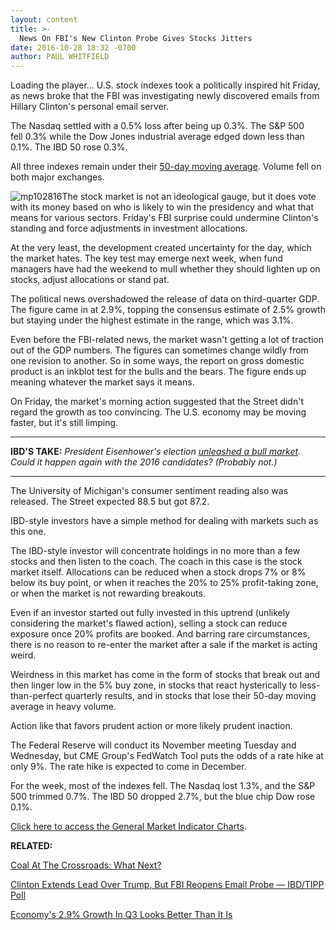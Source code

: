 ```yaml
---
layout: content
title: >-
  News On FBI's New Clinton Probe Gives Stocks Jitters
date: 2016-10-28 18:32 -0700
author: PAUL WHITFIELD
---
```






Loading the player...
U.S. stock indexes took a politically inspired hit Friday, as news broke that the FBI was investigating newly discovered emails from Hillary Clinton's personal email server.


The Nasdaq settled with a 0.5% loss after being up 0.3%. The S&P 500 fell 0.3% while the Dow Jones industrial average edged down less than 0.1%. The IBD 50 rose 0.3%.


All three indexes remain under their [50-day moving average](https://www.investors.com/how-to-invest/investors-corner/50-day-moving-average/). Volume fell on both major exchanges.


![mp102816](https://www.investors.com/wp-content/uploads/2016/10/MP102816-155x300.png)The stock market is not an ideological gauge, but it does vote with its money based on who is likely to win the presidency and what that means for various sectors. Friday's FBI surprise could undermine Clinton's standing and force adjustments in investment allocations.


At the very least, the development created uncertainty for the day, which the market hates. The key test may emerge next week, when fund managers have had the weekend to mull whether they should lighten up on stocks, adjust allocations or stand pat.


The political news overshadowed the release of data on third-quarter GDP. The figure came in at 2.9%, topping the consensus estimate of 2.5% growth but staying under the highest estimate in the range, which was 3.1%.


Even before the FBI-related news, the market wasn't getting a lot of traction out of the GDP numbers. The figures can sometimes change wildly from one revision to another. So in some ways, the report on gross domestic product is an inkblot test for the bulls and the bears. The figure ends up meaning whatever the market says it means.


On Friday, the market's morning action suggested that the Street didn't regard the growth as too convincing. The U.S. economy may be moving faster, but it's still limping.




---


**IBD'S TAKE:** *President Eisenhower's election [unleashed a bull market](https://www.investors.com/how-to-invest/investors-corner/eisenhowers-bull-market-in-first-term-provided-a-lot-to-like/). Could it happen again with the 2016 candidates? (Probably not.)*




---


The University of Michigan's consumer sentiment reading also was released. The Street expected 88.5 but got 87.2.


IBD-style investors have a simple method for dealing with markets such as this one.


The IBD-style investor will concentrate holdings in no more than a few stocks and then listen to the coach. The coach in this case is the stock market itself. Allocations can be reduced when a stock drops 7% or 8% below its buy point, or when it reaches the 20% to 25% profit-taking zone, or when the market is not rewarding breakouts.


Even if an investor started out fully invested in this uptrend (unlikely considering the market's flawed action), selling a stock can reduce exposure once 20% profits are booked. And barring rare circumstances, there is no reason to re-enter the market after a sale if the market is acting weird.


Weirdness in this market has come in the form of stocks that break out and then linger low in the 5% buy zone, in stocks that react hysterically to less-than-perfect quarterly results, and in stocks that lose their 50-day moving average in heavy volume.


Action like that favors prudent action or more likely prudent inaction.


The Federal Reserve will conduct its November meeting Tuesday and Wednesday, but CME Group's FedWatch Tool puts the odds of a rate hike at only 9%. The rate hike is expected to come in December.


For the week, most of the indexes fell. The Nasdaq lost 1.3%, and the S&P 500 trimmed 0.7%. The IBD 50 dropped 2.7%, but the blue chip Dow rose 0.1%.


[Click here to access the General Market Indicator Charts](https://www.investors.com/wp-content/uploads/2016/10/GMI_103116.pdf).


**RELATED:**


[Coal At The Crossroads: What Next?](https://www.investors.com/research/industry-snapshot/coal-snapshot/)


[Clinton Extends Lead Over Trump, But FBI Reopens Email Probe — IBD/TIPP Poll](https://www.investors.com/politics/clinton-extends-lead-over-trump-to-3-points-and-99-million-ibdtipp-poll/)


[Economy's 2.9% Growth In Q3 Looks Better Than It Is](https://www.investors.com/news/economy/economy-grew-2-9-in-q3-faster-than-expected/)




